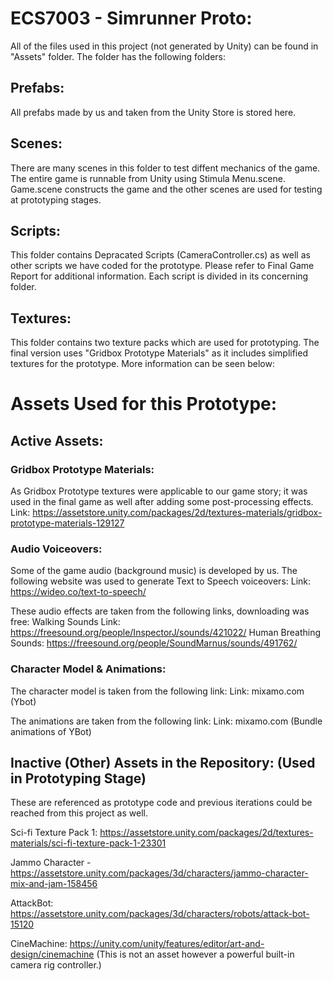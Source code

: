 # ECS7003 - Simrunner Proto:
All of the files used in this project (not generated by Unity) can be found in "Assets" folder. The folder has the following folders:

## Prefabs:
All prefabs made by us and taken from the Unity Store is stored here.

## Scenes:
There are many scenes in this folder to test diffent mechanics of the game. The entire game is runnable from Unity using Stimula Menu.scene. Game.scene constructs the game and the other scenes are used for testing at prototyping stages.

## Scripts:
This folder contains Depracated Scripts (CameraController.cs) as well as other scripts we have coded for the prototype. Please refer to Final Game Report for additional information. Each script is divided in its concerning folder.

## Textures:
This folder contains two texture packs which are used for prototyping. The final version uses "Gridbox Prototype Materials" as it includes simplified textures for the prototype. More information can be seen below:

# Assets Used for this Prototype:

## Active Assets:

### Gridbox Prototype Materials: 
As Gridbox Prototype textures were applicable to our game story; it was used in the final game as well after adding some post-processing effects.
Link: https://assetstore.unity.com/packages/2d/textures-materials/gridbox-prototype-materials-129127

### Audio Voiceovers:

Some of the game audio (background music) is developed by us. The following website was used to generate Text to Speech voiceovers:
Link: https://wideo.co/text-to-speech/

These audio effects are taken from the following links, downloading was free:
Walking Sounds Link: https://freesound.org/people/InspectorJ/sounds/421022/
Human Breathing Sounds: https://freesound.org/people/SoundMarnus/sounds/491762/

### Character Model & Animations:

The character model is taken from the following link:
Link: mixamo.com (Ybot)

The animations are taken from the following link:
Link: mixamo.com (Bundle animations of YBot)

## Inactive (Other) Assets in the Repository: (Used in Prototyping Stage)
These are referenced as prototype code and previous iterations could be reached from this project as well. 

Sci-fi Texture Pack 1: https://assetstore.unity.com/packages/2d/textures-materials/sci-fi-texture-pack-1-23301

Jammo Character -https://assetstore.unity.com/packages/3d/characters/jammo-character-mix-and-jam-158456

AttackBot: https://assetstore.unity.com/packages/3d/characters/robots/attack-bot-15120

CineMachine: https://unity.com/unity/features/editor/art-and-design/cinemachine
(This is not an asset however a powerful built-in camera rig controller.)
